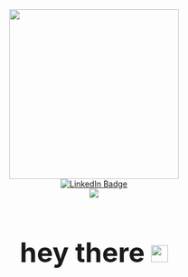 <div id="header" align="center">
  <img src="https://i.giphy.com/media/v1.Y2lkPTc5MGI3NjExNXVmYWZqbnZoMDJpdGFrNm9idzVmdDFvaTRmY203ZHA1aG45Nmc4NyZlcD12MV9pbnRlcm5hbF9naWZfYnlfaWQmY3Q9Zw/TncmRRvEGVoVcHgaAb/giphy.gif" width="300"/>

  <div id="badges">
  <a href="https://www.linkedin.com/in/hemanshimarwaha" target="_blank">
    <img src="https://img.shields.io/badge/LinkedIn-blue?style=for-the-badge&logo=linkedin&logoColor=white" alt="LinkedIn Badge"/>
  </a>
</div>

  <img src="https://komarev.com/ghpvc/?username=hemanshi-marwaha&style=flat-square&color=blue"/>

  <h1 style="font-size: 48px;">
    hey there
    <img src="https://media.giphy.com/media/hvRJCLFzcasrR4ia7z/giphy.gif" width="30px"/>
  </h1>
</div>
